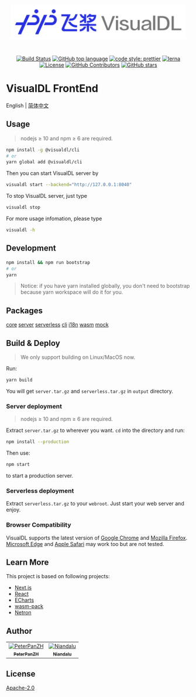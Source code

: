 <p align="center">
    <a href="https://github.com/PaddlePaddle/VisualDL"><img align="center" style="width:480px" width="480" src="https://raw.githubusercontent.com/PaddlePaddle/VisualDL/develop/frontend/packages/core/public/images/logo-visualdl.svg?sanitize=true" alt="VisualDL" /></a>
</p>
<br />

<p align="center">
    <a href="https://travis-ci.org/PaddlePaddle/VisualDL"><img src="https://img.shields.io/travis/PaddlePaddle/VisualDL/develop?style=flat-square" alt="Build Status" /></a>
    <a href="https://github.com/PaddlePaddle/VisualDL"><img src="https://img.shields.io/github/languages/top/PaddlePaddle/VisualDL?style=flat-square" alt="GitHub top language" /></a>
    <a href="https://github.com/prettier/prettier"><img src="https://img.shields.io/badge/code_style-prettier-ff69b4.svg?style=flat-square" alt="code style: prettier" /></a>
    <a href="https://lerna.js.org/"><img src="https://img.shields.io/badge/maintained%20with-lerna-cc00ff.svg?style=flat-square" alt="lerna"></a>
    <a href="https://github.com/PaddlePaddle/VisualDL/blob/develop/LICENSE"><img src="https://img.shields.io/github/license/PaddlePaddle/VisualDL?style=flat-square" alt="License" /></a>
    <a href="https://github.com/PaddlePaddle/VisualDL/graphs/contributors"><img src="https://img.shields.io/github/contributors/PaddlePaddle/VisualDL?style=flat-square" alt="GitHub Contributors" /></a>
    <a href="https://github.com/PaddlePaddle/VisualDL/stargazers"><img src="https://img.shields.io/github/stars/PaddlePaddle/VisualDL?style=social" alt="GitHub stars" /></a>
</p>

# VisualDL FrontEnd

English | [简体中文](https://github.com/PaddlePaddle/VisualDL/blob/develop/frontend/README_cn.md)

## Usage

> nodejs ≥ 10 and npm ≥ 6 are required.

```bash
npm install -g @visualdl/cli
# or
yarn global add @visualdl/cli
```

Then you can start VisualDL server by

```bash
visualdl start --backend="http://127.0.0.1:8040"
```

To stop VisualDL server, just type

```bash
visualdl stop
```

For more usage infomation, please type

```bash
visualdl -h
```

## Development

```bash
npm install && npm run bootstrap
# or
yarn
```

> Notice: if you have yarn installed globally, you don't need to bootstrap because yarn workspace will do it for you.

## Packages

[core](https://github.com/PaddlePaddle/VisualDL/blob/develop/frontend/packages/core/README.md)
[server](https://github.com/PaddlePaddle/VisualDL/blob/develop/frontend/packages/server/README.md)
[serverless](https://github.com/PaddlePaddle/VisualDL/blob/develop/frontend/packages/serverless/README.md)
[cli](https://github.com/PaddlePaddle/VisualDL/blob/develop/frontend/packages/cli/README.md)
[i18n](https://github.com/PaddlePaddle/VisualDL/blob/develop/frontend/packages/i18n/README.md)
[wasm](https://github.com/PaddlePaddle/VisualDL/blob/develop/frontend/packages/wasm/README.md)
[mock](https://github.com/PaddlePaddle/VisualDL/blob/develop/frontend/packages/mock/README.md)

## Build & Deploy

> We only support building on Linux/MacOS now.

Run:

```bash
yarn build
```

You will get `server.tar.gz` and `serverless.tar.gz` in `output` directory.

### Server deployment

> nodejs ≥ 10 and npm ≥ 6 are required.

Extract `server.tar.gz` to wherever you want.
`cd` into the directory and run:

```bash
npm install --production
```

Then use:

```bash
npm start
```

to start a production server.

### Serverless deployment

Extract `serverless.tar.gz` to your `webroot`.
Just start your web server and enjoy.

### Browser Compatibility

VisualDL supports the latest version of [Google Chrome](https://www.google.com/chrome/) and [Mozilla Firefox](https://www.mozilla.org/). [Microsoft Edge](https://www.microsoft.com/edge) and [Apple Safari](https://www.apple.com/safari/) may work too but are not tested.

## Learn More

This project is based on following projects:

- [Next.js](https://nextjs.org/)
- [React](https://reactjs.org/)
- [ECharts](https://echarts.apache.org/)
- [wasm-pack](https://rustwasm.github.io/wasm-pack/)
- [Netron](https://github.com/lutzroeder/netron)

## Author
<table><tr><td align="center"><a href="https://github.com/PeterPanZH"><img src="https://avatars0.githubusercontent.com/u/3366499?s=460&v=4" width="120px;" alt="PeterPanZH"/><br /><sub><b>PeterPanZH</b></sub></a></td><td align="center"><a href="https://github.com/Niandalu"><img src="https://avatars1.githubusercontent.com/u/6406875?s=460&v=4" width="120px;" alt="Niandalu"/><br /><sub><b>Niandalu</b></sub></a></td></tr></table>

## License

[Apache-2.0](https://github.com/PaddlePaddle/VisualDL/blob/develop/LICENSE)
